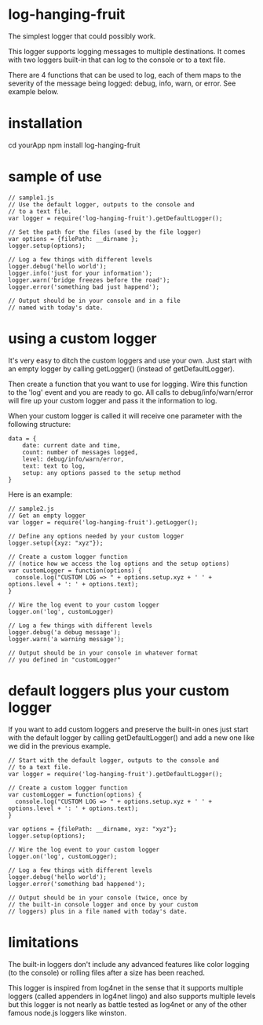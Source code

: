 log-hanging-fruit
=================

The simplest logger that could possibly work.

This logger supports logging messages to multiple destinations. It comes with two loggers built-in that can log to the console or to a text file.

There are 4 functions that can be used to log, each of them maps to the severity of the message being logged: debug, info, warn, or error. See example below.

installation
============
cd yourApp
npm install log-hanging-fruit
 

sample of use
==========================

    // sample1.js
    // Use the default logger, outputs to the console and 
    // to a text file.
    var logger = require('log-hanging-fruit').getDefaultLogger();

    // Set the path for the files (used by the file logger)
    var options = {filePath: __dirname };
    logger.setup(options);

    // Log a few things with different levels
    logger.debug('hello world');
    logger.info('just for your information');
    logger.warn('bridge freezes before the road');
    logger.error('something bad just happend');

    // Output should be in your console and in a file 
    // named with today's date.

using a custom logger
=====================
It's very easy to ditch the custom loggers and use your own. Just start with an empty logger by calling getLogger() (instead of getDefaultLogger). 

Then create a function that you want to use for logging. Wire this function to the 'log' event and you are ready to go. All calls to debug/info/warn/error will fire up your custom logger and pass it the information to log.

When your custom logger is called it will receive one parameter with the following structure:  

    data = {
        date: current date and time,
        count: number of messages logged,
        level: debug/info/warn/error, 
        text: text to log,
        setup: any options passed to the setup method
    }

Here is an example:

    // sample2.js
    // Get an empty logger
    var logger = require('log-hanging-fruit').getLogger();

    // Define any options needed by your custom logger 
    logger.setup({xyz: "xyz"});

    // Create a custom logger function
    // (notice how we access the log options and the setup options)
    var customLogger = function(options) {
      console.log("CUSTOM LOG => " + options.setup.xyz + ' ' + options.level + ': ' + options.text);
    } 

    // Wire the log event to your custom logger
    logger.on('log', customLogger)

    // Log a few things with different levels
    logger.debug('a debug message');
    logger.warn('a warning message');

    // Output should be in your console in whatever format
    // you defined in "customLogger"

default loggers plus your custom logger
=================================================
If you want to add custom loggers and preserve the built-in ones
just start with the default logger by calling getDefaultLogger()
and add a new one like we did in the previous example.

    // Start with the default logger, outputs to the console and 
    // to a text file.
    var logger = require('log-hanging-fruit').getDefaultLogger();

    // Create a custom logger function
    var customLogger = function(options) {
      console.log("CUSTOM LOG => " + options.setup.xyz + ' ' + options.level + ': ' + options.text);
    } 

    var options = {filePath: __dirname, xyz: "xyz"};
    logger.setup(options);

    // Wire the log event to your custom logger
    logger.on('log', customLogger);

    // Log a few things with different levels
    logger.debug('hello world');
    logger.error('something bad happened');

    // Output should be in your console (twice, once by 
    // the built-in console logger and once by your custom
    // loggers) plus in a file named with today's date.



limitations
===========
The built-in loggers don't include any advanced features like color logging (to the console) or rolling files after a size has been reached. 

This logger is inspired from log4net in the sense that it supports multiple loggers (called appenders in log4net lingo) and also supports multiple levels but this logger is not nearly as battle tested as log4net or any of the other famous node.js loggers like winston.



